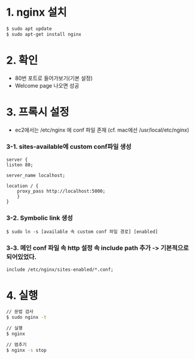 # 1. nginx 설치

```bash
$ sudo apt update
$ sudo apt-get install nginx
```

# 2. 확인

- 80번 포트로 들어가보기(기본 설정)
- Welcome page 나오면 성공

# 3. 프록시 설정

- ec2에서는 /etc/nginx 에 conf 파일 존재 (cf. mac에선 /usr/local/etc/nginx)

### 3-1. sites-available에 custom conf파일 생성

```
server {
listen 80;

server_name localhost;

location / {
    proxy_pass http://localhost:5000;
    }
}
```

### 3-2. Symbolic link 생성

```
$ sudo ln -s [available 속 custom conf 파일 경로] [enabled]
```

### 3-3. 메인 conf 파일 속 http 설정 속 include path 추가 -> 기본적으로 되어있었다.

```
include /etc/nginx/sites-enabled/*.conf;
```

# 4. 실행

```bash
// 문법 검사
$ sudo nginx -t

// 실행
$ nginx

// 멈추기
$ nginx -s stop
```
